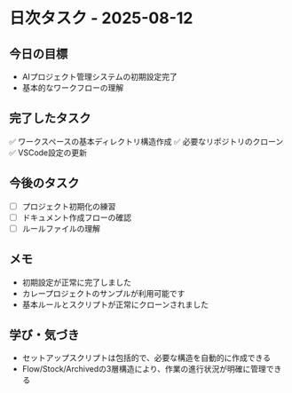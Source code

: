 # 日次タスク - 2025-08-12

## 今日の目標
- AIプロジェクト管理システムの初期設定完了
- 基本的なワークフローの理解

## 完了したタスク
✅ ワークスペースの基本ディレクトリ構造作成
✅ 必要なリポジトリのクローン
✅ VSCode設定の更新

## 今後のタスク
- [ ] プロジェクト初期化の練習
- [ ] ドキュメント作成フローの確認
- [ ] ルールファイルの理解

## メモ
- 初期設定が正常に完了しました
- カレープロジェクトのサンプルが利用可能です
- 基本ルールとスクリプトが正常にクローンされました

## 学び・気づき
- セットアップスクリプトは包括的で、必要な構造を自動的に作成できる
- Flow/Stock/Archivedの3層構造により、作業の進行状況が明確に管理できる